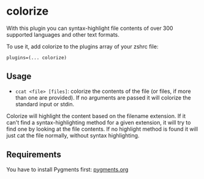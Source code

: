 # colorize

With this plugin you can syntax-highlight file contents of over 300 supported languages and other text formats.

To use it, add colorize to the plugins array of your zshrc file:
```
plugins=(... colorize)
```

## Usage

* `ccat <file> [files]`: colorize the contents of the file (or files, if more than one are provided). If no arguments are passed it will colorize the standard input or stdin.

Colorize will highlight the content based on the filename extension. If it can't find a syntax-highlighting method for a given extension, it will try to find one by looking at the file contents. If no highlight method is found it will just cat the file normally, without syntax highlighting.

## Requirements

You have to install Pygments first: [pygments.org](http://pygments.org/download/)
